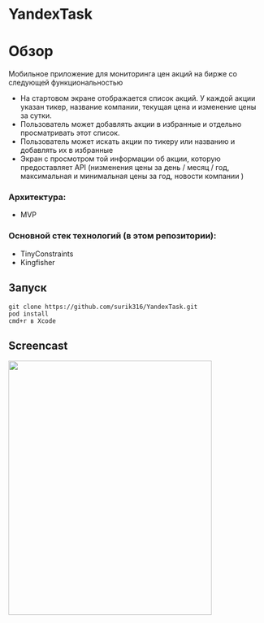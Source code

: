 



# YandexTask
Обзор
=====================
Мобильное приложение для мониторинга цен акций на бирже со следующей функциональностью
* На стартовом экране отображается список акций. У каждой акции указан тикер, название компании, текущая цена и изменение цены за сутки.
* Пользователь может добавлять акции в избранные и отдельно просматривать этот список.
* Пользователь может искать акции по тикеру или названию и добавлять их в избранные
* Экран с просмотром той информации об акции, которую предоставляет API (низменения цены за день / месяц / год, максимальная и минимальная цены за год, новости компании )
### Архитектура:
* MVP
### Основной стек технологий (в этом репозитории):
*  TinyConstraints
* Kingfisher
## Запуск
    git clone https://github.com/surik316/YandexTask.git
    pod install
    cmd+r в Xcode 
## Screencast
<img src="https://user-images.githubusercontent.com/60616688/123515422-fb592680-d69f-11eb-802c-2beaba04c533.PNG)" width="400" height="500">
